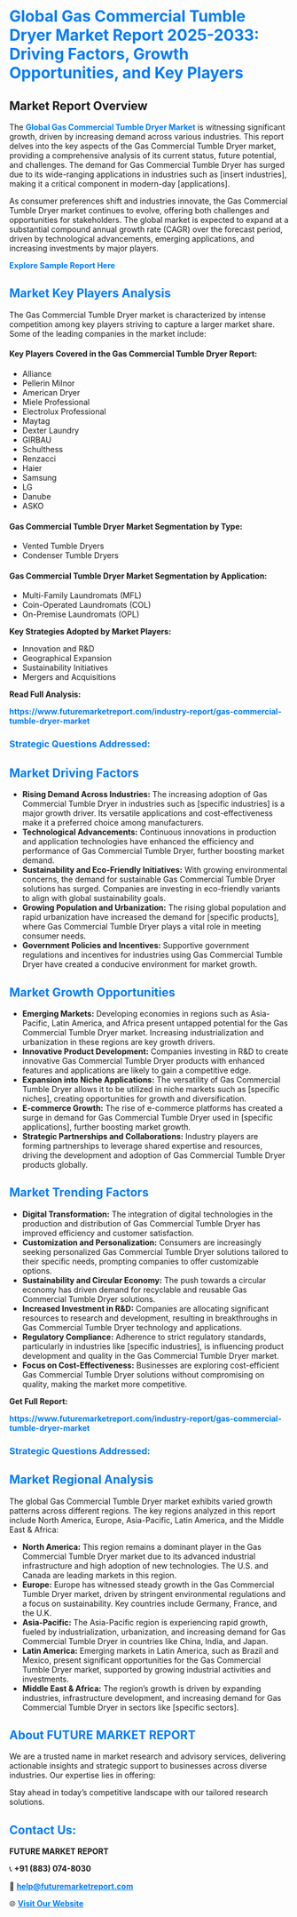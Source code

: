 <h1 style="color: #007BFF;">Global Gas Commercial Tumble Dryer Market Report 2025-2033: Driving Factors, Growth Opportunities, and Key Players</h1>

<section id="overview">
<h2>Market Report Overview</h2>
<p>The <a href="https://www.futuremarketreport.com/industry-report/gas-commercial-tumble-dryer-market" style="color: #007BFF; text-decoration: none;"><strong>Global Gas Commercial Tumble Dryer Market</strong></a> is witnessing significant growth, driven by increasing demand across various industries. This report delves into the key aspects of the Gas Commercial Tumble Dryer market, providing a comprehensive analysis of its current status, future potential, and challenges. The demand for Gas Commercial Tumble Dryer has surged due to its wide-ranging applications in industries such as [insert industries], making it a critical component in modern-day [applications].</p>
<p>As consumer preferences shift and industries innovate, the Gas Commercial Tumble Dryer market continues to evolve, offering both challenges and opportunities for stakeholders. The global market is expected to expand at a substantial compound annual growth rate (CAGR) over the forecast period, driven by technological advancements, emerging applications, and increasing investments by major players.</p>
</section>

<section id="overview">
<p><a href="https://www.futuremarketreport.com/request-sample/reportId=56469" style="color: #007BFF; text-decoration: none;"><strong>Explore Sample Report Here</strong></a></p>
</section>

<section id="key-players">
<h2 style="color: #007BFF;">Market Key Players Analysis</h2>
<p>The Gas Commercial Tumble Dryer market is characterized by intense competition among key players striving to capture a larger market share. Some of the leading companies in the market include:</p>
<h4>Key Players Covered in the Gas Commercial Tumble Dryer Report:</h4>
<ul><li>Alliance</li><li>Pellerin Milnor</li><li>American Dryer</li><li>Miele Professional</li><li>Electrolux Professional</li><li>Maytag</li><li>Dexter Laundry</li><li>GIRBAU</li><li>Schulthess</li><li>Renzacci</li><li>Haier</li><li>Samsung</li><li>LG</li><li>Danube</li><li>ASKO</li></ul>
<h4>Gas Commercial Tumble Dryer Market Segmentation by Type:</h4>
<ul><li>Vented Tumble Dryers</li><li>Condenser Tumble Dryers</li></ul>

<h4>Gas Commercial Tumble Dryer Market Segmentation by Application:</h4>
<ul><li>Multi-Family Laundromats (MFL)</li><li>Coin-Operated Laundromats (COL)</li><li>On-Premise Laundromats (OPL)</li></ul>
<p><strong>Key Strategies Adopted by Market Players:</strong></p>
<ul>
<li>Innovation and R&D</li>
<li>Geographical Expansion</li>
<li>Sustainability Initiatives</li>
<li>Mergers and Acquisitions</li>
</ul>
</section>

<section>
<p><strong>Read Full Analysis: </strong></p><a href="https://www.futuremarketreport.com/industry-report/gas-commercial-tumble-dryer-market" style="color: #007BFF; text-decoration: none;"><strong>https://www.futuremarketreport.com/industry-report/gas-commercial-tumble-dryer-market</strong></a>
<h3 style="color: #007BFF;">Strategic Questions Addressed:</h3>
</section>

<section id="driving-factors">
<h2 style="color: #007BFF;">Market Driving Factors</h2>
<ul>
<li><strong>Rising Demand Across Industries:</strong> The increasing adoption of Gas Commercial Tumble Dryer in industries such as [specific industries] is a major growth driver. Its versatile applications and cost-effectiveness make it a preferred choice among manufacturers.</li>
<li><strong>Technological Advancements:</strong> Continuous innovations in production and application technologies have enhanced the efficiency and performance of Gas Commercial Tumble Dryer, further boosting market demand.</li>
<li><strong>Sustainability and Eco-Friendly Initiatives:</strong> With growing environmental concerns, the demand for sustainable Gas Commercial Tumble Dryer solutions has surged. Companies are investing in eco-friendly variants to align with global sustainability goals.</li>
<li><strong>Growing Population and Urbanization:</strong> The rising global population and rapid urbanization have increased the demand for [specific products], where Gas Commercial Tumble Dryer plays a vital role in meeting consumer needs.</li>
<li><strong>Government Policies and Incentives:</strong> Supportive government regulations and incentives for industries using Gas Commercial Tumble Dryer have created a conducive environment for market growth.</li>
</ul>
</section>

<section id="growth-opportunities">
<h2 style="color: #007BFF;">Market Growth Opportunities</h2>
<ul>
<li><strong>Emerging Markets:</strong> Developing economies in regions such as Asia-Pacific, Latin America, and Africa present untapped potential for the Gas Commercial Tumble Dryer market. Increasing industrialization and urbanization in these regions are key growth drivers.</li>
<li><strong>Innovative Product Development:</strong> Companies investing in R&D to create innovative Gas Commercial Tumble Dryer products with enhanced features and applications are likely to gain a competitive edge.</li>
<li><strong>Expansion into Niche Applications:</strong> The versatility of Gas Commercial Tumble Dryer allows it to be utilized in niche markets such as [specific niches], creating opportunities for growth and diversification.</li>
<li><strong>E-commerce Growth:</strong> The rise of e-commerce platforms has created a surge in demand for Gas Commercial Tumble Dryer used in [specific applications], further boosting market growth.</li>
<li><strong>Strategic Partnerships and Collaborations:</strong> Industry players are forming partnerships to leverage shared expertise and resources, driving the development and adoption of Gas Commercial Tumble Dryer products globally.</li>
</ul>
</section>

<section id="trending-factors">
<h2 style="color: #007BFF;">Market Trending Factors</h2>
<ul>
<li><strong>Digital Transformation:</strong> The integration of digital technologies in the production and distribution of Gas Commercial Tumble Dryer has improved efficiency and customer satisfaction.</li>
<li><strong>Customization and Personalization:</strong> Consumers are increasingly seeking personalized Gas Commercial Tumble Dryer solutions tailored to their specific needs, prompting companies to offer customizable options.</li>
<li><strong>Sustainability and Circular Economy:</strong> The push towards a circular economy has driven demand for recyclable and reusable Gas Commercial Tumble Dryer solutions.</li>
<li><strong>Increased Investment in R&D:</strong> Companies are allocating significant resources to research and development, resulting in breakthroughs in Gas Commercial Tumble Dryer technology and applications.</li>
<li><strong>Regulatory Compliance:</strong> Adherence to strict regulatory standards, particularly in industries like [specific industries], is influencing product development and quality in the Gas Commercial Tumble Dryer market.</li>
<li><strong>Focus on Cost-Effectiveness:</strong> Businesses are exploring cost-efficient Gas Commercial Tumble Dryer solutions without compromising on quality, making the market more competitive.</li>
</ul>
</section>

<section>
<p><strong>Get Full Report: </strong></p><a href="https://www.futuremarketreport.com/industry-report/gas-commercial-tumble-dryer-market" style="color: #007BFF; text-decoration: none;"><strong>https://www.futuremarketreport.com/industry-report/gas-commercial-tumble-dryer-market</strong></a>
<h3 style="color: #007BFF;">Strategic Questions Addressed:</h3>
</section>


<section id="regional-analysis">
<h2 style="color: #007BFF;">Market Regional Analysis</h2>
<p>The global Gas Commercial Tumble Dryer market exhibits varied growth patterns across different regions. The key regions analyzed in this report include North America, Europe, Asia-Pacific, Latin America, and the Middle East & Africa:</p>
<ul>
<li><strong>North America:</strong> This region remains a dominant player in the Gas Commercial Tumble Dryer market due to its advanced industrial infrastructure and high adoption of new technologies. The U.S. and Canada are leading markets in this region.</li>
<li><strong>Europe:</strong> Europe has witnessed steady growth in the Gas Commercial Tumble Dryer market, driven by stringent environmental regulations and a focus on sustainability. Key countries include Germany, France, and the U.K.</li>
<li><strong>Asia-Pacific:</strong> The Asia-Pacific region is experiencing rapid growth, fueled by industrialization, urbanization, and increasing demand for Gas Commercial Tumble Dryer in countries like China, India, and Japan.</li>
<li><strong>Latin America:</strong> Emerging markets in Latin America, such as Brazil and Mexico, present significant opportunities for the Gas Commercial Tumble Dryer market, supported by growing industrial activities and investments.</li>
<li><strong>Middle East & Africa:</strong> The region’s growth is driven by expanding industries, infrastructure development, and increasing demand for Gas Commercial Tumble Dryer in sectors like [specific sectors].</li>
</ul>
</section>

<footer>
<h2 style="color: #007BFF;">About FUTURE MARKET REPORT</h2>
<p>We are a trusted name in market research and advisory services, delivering actionable insights and strategic support to businesses across diverse industries. Our expertise lies in offering:</p>

<p>Stay ahead in today’s competitive landscape with our tailored research solutions.</p>

<h2 style="color: #007BFF;">Contact Us:</h2>
<p><strong>FUTURE MARKET REPORT</strong></p>
<p>📞 <strong>+91 (883) 074-8030</strong></p>
<p>📧 <strong><a href="mailto:help@futuremarketreport.com" style="color: #007BFF;">help@futuremarketreport.com</a></strong></p>
<p>🌐 <strong><a href="https://www.futuremarketreport.com/" style="color: #007BFF;">Visit Our Website</a></strong></p>
</footer>